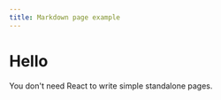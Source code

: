 ```yaml
---
title: Markdown page example
---
```


# Hello

You don't need React to write simple standalone pages.
